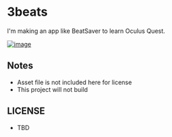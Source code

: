 # 3beats
I'm making an app like BeatSaver to learn Oculus Quest.

[![image](./3beats.gif)](https://youtu.be/ZarR1k7CXI4)

## Notes
- Asset file is not included here for license
- This project will not build

## LICENSE
- TBD
<!--
## SE
- [miss](https://soundeffect-lab.info/sound/button/mp3/cancel3.mp3)
- [hit](https://soundeffect-lab.info/sound/battle/mp3/kick-low1.mp3)
- [hit2](https://taira-komori.jpn.org/sound/attack01/hitting1.mp3)
- [bgm](https://www.bensound.com/royalty-free-music)
-->
